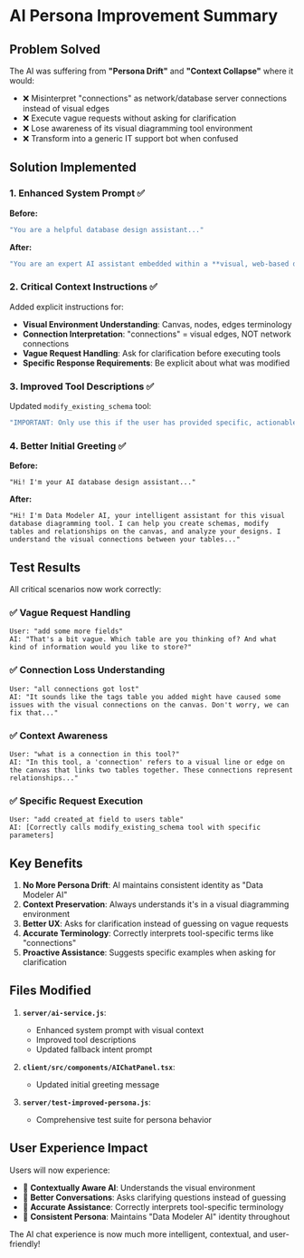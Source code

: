 # AI Persona Improvement Summary

## Problem Solved

The AI was suffering from **"Persona Drift"** and **"Context Collapse"** where it would:
- ❌ Misinterpret "connections" as network/database server connections instead of visual edges
- ❌ Execute vague requests without asking for clarification
- ❌ Lose awareness of its visual diagramming tool environment
- ❌ Transform into a generic IT support bot when confused

## Solution Implemented

### 1. **Enhanced System Prompt** ✅

**Before:**
```javascript
"You are a helpful database design assistant..."
```

**After:**
```javascript
"You are an expert AI assistant embedded within a **visual, web-based database diagramming tool**. Your name is 'Data Modeler AI'."
```

### 2. **Critical Context Instructions** ✅

Added explicit instructions for:
- **Visual Environment Understanding**: Canvas, nodes, edges terminology
- **Connection Interpretation**: "connections" = visual edges, NOT network connections
- **Vague Request Handling**: Ask for clarification before executing tools
- **Specific Response Requirements**: Be explicit about what was modified

### 3. **Improved Tool Descriptions** ✅

Updated `modify_existing_schema` tool:
```javascript
"IMPORTANT: Only use this if the user has provided specific, actionable details. If the request is vague (like 'add some fields'), ask for clarification first."
```

### 4. **Better Initial Greeting** ✅

**Before:**
```
"Hi! I'm your AI database design assistant..."
```

**After:**
```
"Hi! I'm Data Modeler AI, your intelligent assistant for this visual database diagramming tool. I can help you create schemas, modify tables and relationships on the canvas, and analyze your designs. I understand the visual connections between your tables..."
```

## Test Results

All critical scenarios now work correctly:

### ✅ **Vague Request Handling**
```
User: "add some more fields"
AI: "That's a bit vague. Which table are you thinking of? And what kind of information would you like to store?"
```

### ✅ **Connection Loss Understanding**
```
User: "all connections got lost"
AI: "It sounds like the tags table you added might have caused some issues with the visual connections on the canvas. Don't worry, we can fix that..."
```

### ✅ **Context Awareness**
```
User: "what is a connection in this tool?"
AI: "In this tool, a 'connection' refers to a visual line or edge on the canvas that links two tables together. These connections represent relationships..."
```

### ✅ **Specific Request Execution**
```
User: "add created_at field to users table"
AI: [Correctly calls modify_existing_schema tool with specific parameters]
```

## Key Benefits

1. **No More Persona Drift**: AI maintains consistent identity as "Data Modeler AI"
2. **Context Preservation**: Always understands it's in a visual diagramming environment
3. **Better UX**: Asks for clarification instead of guessing on vague requests
4. **Accurate Terminology**: Correctly interprets tool-specific terms like "connections"
5. **Proactive Assistance**: Suggests specific examples when asking for clarification

## Files Modified

1. **`server/ai-service.js`**:
   - Enhanced system prompt with visual context
   - Improved tool descriptions
   - Updated fallback intent prompt

2. **`client/src/components/AIChatPanel.tsx`**:
   - Updated initial greeting message

3. **`server/test-improved-persona.js`**:
   - Comprehensive test suite for persona behavior

## User Experience Impact

Users will now experience:
- 🎯 **Contextually Aware AI**: Understands the visual environment
- 💬 **Better Conversations**: Asks clarifying questions instead of guessing
- 🔧 **Accurate Assistance**: Correctly interprets tool-specific terminology
- 🚀 **Consistent Persona**: Maintains "Data Modeler AI" identity throughout

The AI chat experience is now much more intelligent, contextual, and user-friendly!